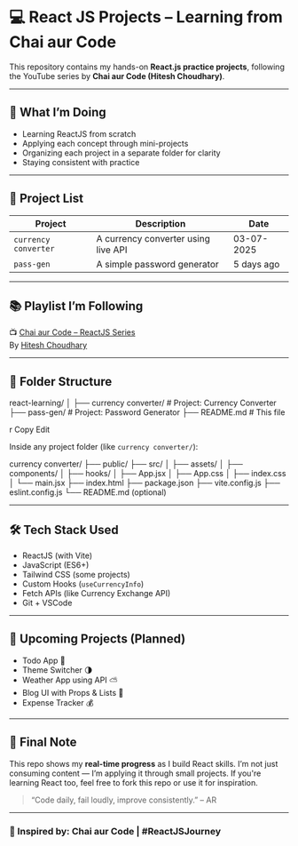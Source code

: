 # 💻 React JS Projects – Learning from Chai aur Code

This repository contains my hands-on **React.js practice projects**, following the YouTube series by **Chai aur Code (Hitesh Choudhary)**.

---

## 🧠 What I’m Doing

- Learning ReactJS from scratch
- Applying each concept through mini-projects
- Organizing each project in a separate folder for clarity
- Staying consistent with practice

---

## 📁 Project List

| Project            | Description                                | Date             |
|--------------------|--------------------------------------------|------------------|
| `currency converter` | A currency converter using live API         | 03-07-2025        |
| `pass-gen`           | A simple password generator                | 5 days ago        |

---

## 📚 Playlist I’m Following

📺 [Chai aur Code – ReactJS Series](https://www.youtube.com/playlist?list=PLu0W_9lII9ajLcqRcj4PoEihkukF_OTzA)  
By [Hitesh Choudhary](https://www.youtube.com/@HiteshChoudhary)

---

## 🧾 Folder Structure

react-learning/
│
├── currency converter/ # Project: Currency Converter
├── pass-gen/ # Project: Password Generator
├── README.md # This file

r
Copy
Edit

Inside any project folder (like `currency converter/`):

currency converter/
├── public/
├── src/
│   ├── assets/
│   ├── components/
│   ├── hooks/
│   ├── App.jsx
│   ├── App.css
│   ├── index.css
│   └── main.jsx
├── index.html
├── package.json
├── vite.config.js
├── eslint.config.js
└── README.md (optional)

---

## 🛠 Tech Stack Used

- ReactJS (with Vite)
- JavaScript (ES6+)
- Tailwind CSS (some projects)
- Custom Hooks (`useCurrencyInfo`)
- Fetch APIs (like Currency Exchange API)
- Git + VSCode

---

## 🚧 Upcoming Projects (Planned)

- Todo App 📝
- Theme Switcher 🌗
- Weather App using API ⛅
- Blog UI with Props & Lists 📰
- Expense Tracker 💰

---

## 💬 Final Note

This repo shows my **real-time progress** as I build React skills. I’m not just consuming content — I’m applying it through small projects. If you're learning React too, feel free to fork this repo or use it for inspiration.

> “Code daily, fail loudly, improve consistently.” – AR

---

### 🌟 Inspired by: Chai aur Code | #ReactJSJourney
